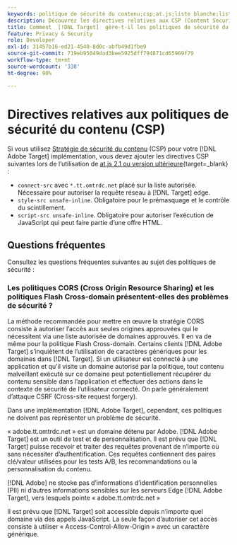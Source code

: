 ```yaml
---
keywords: politique de sécurité du contenu;csp;at.js;liste blanche;liste autorisée;scintillement;prémasque;prémasqué;prémasquant
description: Découvrez les directives relatives aux CSP (Content Security Policy, politique de sécurité du contenu) que vous devez ajouter lors de l’utilisation d’Adobe Target.
title: Comment  [!DNL Target]  gère-t-il les politiques de sécurité du contenu (CSP) ?
feature: Privacy & Security
role: Developer
exl-id: 31457b16-ed21-4540-8d0c-abfb49d1fbe9
source-git-commit: 719eb95049dad3bee5925dff794871cd65969f79
workflow-type: tm+mt
source-wordcount: '338'
ht-degree: 90%

---
```


# Directives relatives aux politiques de sécurité du contenu (CSP)

Si vous utilisez [Stratégie de sécurité du contenu](https://fr.wikipedia.org/wiki/Content_Security_Policy) (CSP) pour votre [!DNL Adobe Target] implémentation, vous devez ajouter les directives CSP suivantes lors de l’utilisation de [at.js 2.1 ou version ultérieure](https://developer.adobe.com/target/implement/client-side/atjs/target-atjs-versions/){target=_blank} :

* `connect-src` avec `*.tt.omtrdc.net` placé sur la liste autorisée. Nécessaire pour autoriser la requête réseau à [!DNL Target] edge.
* `style-src unsafe-inline`. Obligatoire pour le prémasquage et le contrôle du scintillement.
* `script-src unsafe-inline`.  Obligatoire pour autoriser l’exécution de JavaScript qui peut faire partie d’une offre HTML.

## Questions fréquentes

Consultez les questions fréquentes suivantes au sujet des politiques de sécurité :

### Les politiques CORS (Cross Origin Resource Sharing) et les politiques Flash Cross-domain présentent-elles des problèmes de sécurité ?

La méthode recommandée pour mettre en œuvre la stratégie CORS consiste à autoriser l’accès aux seules origines approuvées qui le nécessitent via une liste autorisée de domaines approuvés. Il en va de même pour la politique Flash Cross-domain. Certains clients [!DNL Adobe Target] s’inquiètent de l’utilisation de caractères génériques pour les domaines dans [!DNL Target]. Si un utilisateur est connecté à une application et qu’il visite un domaine autorisé par la politique, tout contenu malveillant exécuté sur ce domaine peut potentiellement récupérer du contenu sensible dans l’application et effectuer des actions dans le contexte de sécurité de l’utilisateur connecté. On parle généralement d’attaque CSRF (Cross-site request forgery).

Dans une implémentation [!DNL Adobe Target], cependant, ces politiques ne doivent pas représenter un problème de sécurité.

« adobe.tt.omtrdc.net » est un domaine détenu par Adobe. [!DNL Adobe Target] est un outil de test et de personnalisation. Il est prévu que [!DNL Target] puisse recevoir et traiter des requêtes provenant de n’importe où sans nécessiter d’authentification. Ces requêtes contiennent des paires clé/valeur utilisées pour les tests A/B, les recommandations ou la personnalisation du contenu.

[!DNL Adobe] ne stocke pas d’informations d’identification personnelles (PII) ni d’autres informations sensibles sur les serveurs Edge [!DNL Adobe Target], vers lesquels pointe « adobe.tt.omtrdc.net »

Il est prévu que [!DNL Target] soit accessible depuis n’importe quel domaine via des appels JavaScript. La seule façon d’autoriser cet accès consiste à utiliser « Access-Control-Allow-Origin » avec un caractère générique.
